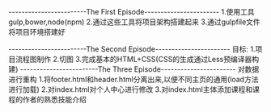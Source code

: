 ------------------------The First Episode-----------------------
1.使用工具gulp,bower,node(npm)
2.通过这些工具将项目架构搭建起来
3.通过gulpfile文件将项目环境搭建好

------------------------The Second Episode-----------------------
目标:
1.项目流程图制作
2.切图
3.完成基本的HTML+CSS(CSS的生成通过Less预编译器构建)
------------------------The Three Episode-----------------------
对数据进行重构
    1.将footer.html和header.html分离出来,以便不同主页的通用(load方法进行加载)
    2.对index.html对个人中心进行修改
    3.对index.html主体添加课程和课程的作者的熟悉技能介绍